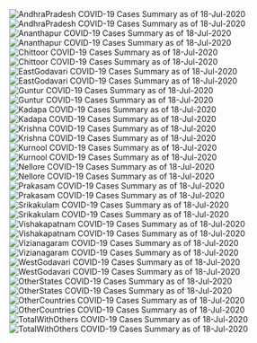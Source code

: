 <img src="https://deepuhub.github.io/COVID-19/GraphsGenerated/18-Jul-2020/AndhraPradesh_18-Jul-2020.jpg" alt="AndhraPradesh COVID-19 Cases Summary as of 18-Jul-2020">
<br>
<img src="https://deepuhub.github.io/COVID-19/GraphsGenerated/18-Jul-2020/Last24Hrs_AndhraPradesh_18-Jul-2020.jpg" alt="AndhraPradesh COVID-19 Cases Summary as of 18-Jul-2020">
<br>
<img src="https://deepuhub.github.io/COVID-19/GraphsGenerated/18-Jul-2020/Ananthapur_18-Jul-2020.jpg" alt="Ananthapur COVID-19 Cases Summary as of 18-Jul-2020">
<br>
<img src="https://deepuhub.github.io/COVID-19/GraphsGenerated/18-Jul-2020/Last24Hrs_Ananthapur_18-Jul-2020.jpg" alt="Ananthapur COVID-19 Cases Summary as of 18-Jul-2020">
<br>
<img src="https://deepuhub.github.io/COVID-19/GraphsGenerated/18-Jul-2020/Chittoor_18-Jul-2020.jpg" alt="Chittoor COVID-19 Cases Summary as of 18-Jul-2020">
<br>
<img src="https://deepuhub.github.io/COVID-19/GraphsGenerated/18-Jul-2020/Last24Hrs_Chittoor_18-Jul-2020.jpg" alt="Chittoor COVID-19 Cases Summary as of 18-Jul-2020">
<br>
<img src="https://deepuhub.github.io/COVID-19/GraphsGenerated/18-Jul-2020/EastGodavari_18-Jul-2020.jpg" alt="EastGodavari COVID-19 Cases Summary as of 18-Jul-2020">
<br>
<img src="https://deepuhub.github.io/COVID-19/GraphsGenerated/18-Jul-2020/Last24Hrs_EastGodavari_18-Jul-2020.jpg" alt="EastGodavari COVID-19 Cases Summary as of 18-Jul-2020">
<br>
<img src="https://deepuhub.github.io/COVID-19/GraphsGenerated/18-Jul-2020/Guntur_18-Jul-2020.jpg" alt="Guntur COVID-19 Cases Summary as of 18-Jul-2020">
<br>
<img src="https://deepuhub.github.io/COVID-19/GraphsGenerated/18-Jul-2020/Last24Hrs_Guntur_18-Jul-2020.jpg" alt="Guntur COVID-19 Cases Summary as of 18-Jul-2020">
<br>
<img src="https://deepuhub.github.io/COVID-19/GraphsGenerated/18-Jul-2020/Kadapa_18-Jul-2020.jpg" alt="Kadapa COVID-19 Cases Summary as of 18-Jul-2020">
<br>
<img src="https://deepuhub.github.io/COVID-19/GraphsGenerated/18-Jul-2020/Last24Hrs_Kadapa_18-Jul-2020.jpg" alt="Kadapa COVID-19 Cases Summary as of 18-Jul-2020">
<br>
<img src="https://deepuhub.github.io/COVID-19/GraphsGenerated/18-Jul-2020/Krishna_18-Jul-2020.jpg" alt="Krishna COVID-19 Cases Summary as of 18-Jul-2020">
<br>
<img src="https://deepuhub.github.io/COVID-19/GraphsGenerated/18-Jul-2020/Last24Hrs_Krishna_18-Jul-2020.jpg" alt="Krishna COVID-19 Cases Summary as of 18-Jul-2020">
<br>
<img src="https://deepuhub.github.io/COVID-19/GraphsGenerated/18-Jul-2020/Kurnool_18-Jul-2020.jpg" alt="Kurnool COVID-19 Cases Summary as of 18-Jul-2020">
<br>
<img src="https://deepuhub.github.io/COVID-19/GraphsGenerated/18-Jul-2020/Last24Hrs_Kurnool_18-Jul-2020.jpg" alt="Kurnool COVID-19 Cases Summary as of 18-Jul-2020">
<br>
<img src="https://deepuhub.github.io/COVID-19/GraphsGenerated/18-Jul-2020/Nellore_18-Jul-2020.jpg" alt="Nellore COVID-19 Cases Summary as of 18-Jul-2020">
<br>
<img src="https://deepuhub.github.io/COVID-19/GraphsGenerated/18-Jul-2020/Last24Hrs_Nellore_18-Jul-2020.jpg" alt="Nellore COVID-19 Cases Summary as of 18-Jul-2020">
<br>
<img src="https://deepuhub.github.io/COVID-19/GraphsGenerated/18-Jul-2020/Prakasam_18-Jul-2020.jpg" alt="Prakasam COVID-19 Cases Summary as of 18-Jul-2020">
<br>
<img src="https://deepuhub.github.io/COVID-19/GraphsGenerated/18-Jul-2020/Last24Hrs_Prakasam_18-Jul-2020.jpg" alt="Prakasam COVID-19 Cases Summary as of 18-Jul-2020">
<br>
<img src="https://deepuhub.github.io/COVID-19/GraphsGenerated/18-Jul-2020/Srikakulam_18-Jul-2020.jpg" alt="Srikakulam COVID-19 Cases Summary as of 18-Jul-2020">
<br>
<img src="https://deepuhub.github.io/COVID-19/GraphsGenerated/18-Jul-2020/Last24Hrs_Srikakulam_18-Jul-2020.jpg" alt="Srikakulam COVID-19 Cases Summary as of 18-Jul-2020">
<br>
<img src="https://deepuhub.github.io/COVID-19/GraphsGenerated/18-Jul-2020/Vishakapatnam_18-Jul-2020.jpg" alt="Vishakapatnam COVID-19 Cases Summary as of 18-Jul-2020">
<br>
<img src="https://deepuhub.github.io/COVID-19/GraphsGenerated/18-Jul-2020/Last24Hrs_Vishakapatnam_18-Jul-2020.jpg" alt="Vishakapatnam COVID-19 Cases Summary as of 18-Jul-2020">
<br>
<img src="https://deepuhub.github.io/COVID-19/GraphsGenerated/18-Jul-2020/Vizianagaram_18-Jul-2020.jpg" alt="Vizianagaram COVID-19 Cases Summary as of 18-Jul-2020">
<br>
<img src="https://deepuhub.github.io/COVID-19/GraphsGenerated/18-Jul-2020/Last24Hrs_Vizianagaram_18-Jul-2020.jpg" alt="Vizianagaram COVID-19 Cases Summary as of 18-Jul-2020">
<br>
<img src="https://deepuhub.github.io/COVID-19/GraphsGenerated/18-Jul-2020/WestGodavari_18-Jul-2020.jpg" alt="WestGodavari COVID-19 Cases Summary as of 18-Jul-2020">
<br>
<img src="https://deepuhub.github.io/COVID-19/GraphsGenerated/18-Jul-2020/Last24Hrs_WestGodavari_18-Jul-2020.jpg" alt="WestGodavari COVID-19 Cases Summary as of 18-Jul-2020">
<br>
<img src="https://deepuhub.github.io/COVID-19/GraphsGenerated/18-Jul-2020/OtherStates_18-Jul-2020.jpg" alt="OtherStates COVID-19 Cases Summary as of 18-Jul-2020">
<br>
<img src="https://deepuhub.github.io/COVID-19/GraphsGenerated/18-Jul-2020/Last24Hrs_OtherStates_18-Jul-2020.jpg" alt="OtherStates COVID-19 Cases Summary as of 18-Jul-2020">
<br>
<img src="https://deepuhub.github.io/COVID-19/GraphsGenerated/18-Jul-2020/OtherCountries_18-Jul-2020.jpg" alt="OtherCountries COVID-19 Cases Summary as of 18-Jul-2020">
<br>
<img src="https://deepuhub.github.io/COVID-19/GraphsGenerated/18-Jul-2020/Last24Hrs_OtherCountries_18-Jul-2020.jpg" alt="OtherCountries COVID-19 Cases Summary as of 18-Jul-2020">
<br>
<img src="https://deepuhub.github.io/COVID-19/GraphsGenerated/18-Jul-2020/TotalWithOthers_18-Jul-2020.jpg" alt="TotalWithOthers COVID-19 Cases Summary as of 18-Jul-2020">
<br>
<img src="https://deepuhub.github.io/COVID-19/GraphsGenerated/18-Jul-2020/Last24Hrs_TotalWithOthers_18-Jul-2020.jpg" alt="TotalWithOthers COVID-19 Cases Summary as of 18-Jul-2020">
<br>